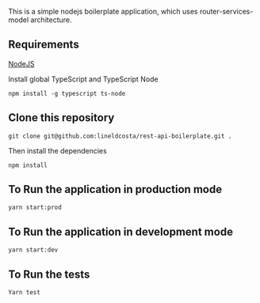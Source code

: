 This is a simple nodejs boilerplate application, which uses router-services-model architecture.
 
 
## Requirements

[NodeJS](https://nodejs.org/en/)

Install global TypeScript and TypeScript Node

```
npm install -g typescript ts-node
```

## Clone this repository

```
git clone git@github.com:lineldcosta/rest-api-boilerplate.git .
```

Then install the dependencies

```
npm install
```

## To Run the application in production mode

```
yarn start:prod
```

## To Run the application in development mode

```
yarn start:dev
```

## To Run the tests

```
Yarn test
```
